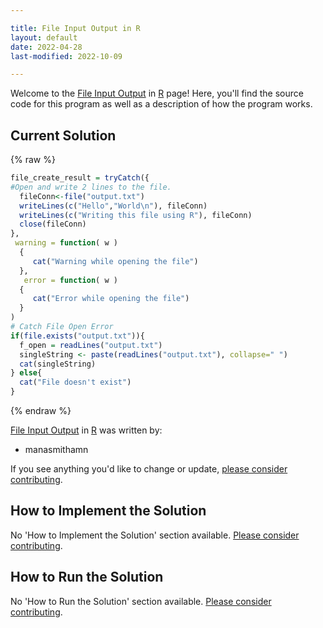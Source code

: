 ```yaml
---

title: File Input Output in R
layout: default
date: 2022-04-28
last-modified: 2022-10-09

---
```


Welcome to the [File Input Output](https://sampleprograms.io/projects/file-input-output) in [R](https://sampleprograms.io/languages/r) page! Here, you'll find the source code for this program as well as a description of how the program works.

## Current Solution

{% raw %}

```r
file_create_result = tryCatch({
#Open and write 2 lines to the file.
  fileConn<-file("output.txt")
  writeLines(c("Hello","World\n"), fileConn)
  writeLines(c("Writing this file using R"), fileConn)
  close(fileConn)
},
 warning = function( w )
  {
     cat("Warning while opening the file")
  },
   error = function( w )
  {
     cat("Error while opening the file")
  }
)
# Catch File Open Error
if(file.exists("output.txt")){
  f_open = readLines("output.txt")
  singleString <- paste(readLines("output.txt"), collapse=" ")
  cat(singleString)
} else{
  cat("File doesn't exist")
}
```

{% endraw %}

[File Input Output](https://sampleprograms.io/projects/file-input-output) in [R](https://sampleprograms.io/languages/r) was written by:

- manasmithamn

If you see anything you'd like to change or update, [please consider contributing](https://github.com/TheRenegadeCoder/sample-programs).

## How to Implement the Solution

No 'How to Implement the Solution' section available. [Please consider contributing](https://github.com/TheRenegadeCoder/sample-programs-website).

## How to Run the Solution

No 'How to Run the Solution' section available. [Please consider contributing](https://github.com/TheRenegadeCoder/sample-programs-website).